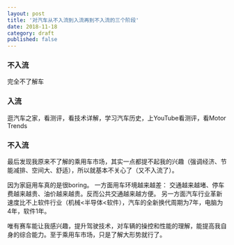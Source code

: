 ```yaml
---
layout: post
title: '对汽车从不入流到入流再到不入流的三个阶段'
date: 2018-11-18
category: draft
published: false
---
```


### 不入流
完全不了解车

### 入流
逛汽车之家，看测评，看技术详解，学习汽车历史，上YouTube看测评，看Motor Trends

### 不入流
最后发现我原来不了解的乘用车市场，其实一点都提不起我的兴趣（强调经济、节能减排、空间大、舒适），所以就基本不关心了（又不入流了）。

因为家庭用车真的是很boring。
一方面用车环境越来越差：
交通越来越堵、停车费越来越贵、油价越来越贵。反而公共交通越来越方便。
另一方面汽车行业革新速度比不上软件行业（机械<半导体<软件），汽车的全新换代周期为7年，电脑为4年，软件1年。

唯有赛车能让我感兴趣，提升驾驶技术，对车辆的操控和性能的理解，能提高我自身的综合能力。至于乘用车市场，只是了解大形势就行了。

